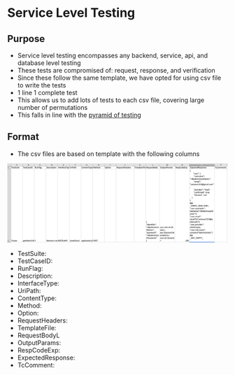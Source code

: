 # Service Level Testing

## Purpose

* Service level testing encompasses any backend, service, api, and database level testing
* These tests are compromised of: request, response, and verification
* Since these follow the same template, we have opted for using csv file to write the tests
* 1 line 1 complete test 
* This allows us to add lots of tests to each csv file, covering large number of permutations
* This falls in line with the [pyramid of testing](https://app.gitbook.com/@ehsan-matean/s/autonomx/testing-tips/pyramid-of-testing)

## Format

* The csv files are based on template with the following columns

![](../.gitbook/assets/image%20%2815%29.png)

* TestSuite:
* TestCaseID:
* RunFlag:
* Description:
* InterfaceType:
* UriPath:
* ContentType:
* Method:
* Option:
* RequestHeaders:
* TemplateFile:
* RequestBodyL
* OutputParams:
* RespCodeExp:
* ExpectedResponse:
* TcComment:

